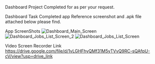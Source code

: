 Dashboard Project Completed for as per your request.

Dashboard Task Completed app Reference screenshot and .apk file attached below please find.

App ScreenShots
![Dashboard_Main_Screen](https://github.com/JeyendranSpark/android-dashboard-problem/assets/79409340/eeda3102-31d1-42f5-85cb-b3edb2d17abc)
![Dashboard_Jobs_List_Screen_2](https://github.com/JeyendranSpark/android-dashboard-problem/assets/79409340/537db9f6-8819-4bc7-891a-447917e27f70)
![Dashboard_Jobs_List_Screen](https://github.com/JeyendranSpark/android-dashboard-problem/assets/79409340/8c5ceb5f-ae21-4e7f-babc-ae4286c237c9)

Video Screen Recorder Link 
https://drive.google.com/file/d/1vLGHFhyQMf31M5yTVvQ9RC-sQAfpU-cV/view?usp=drive_link



